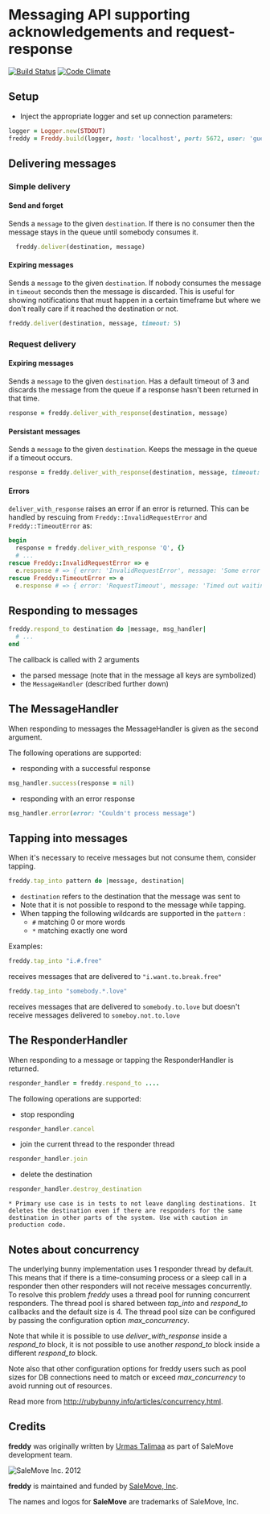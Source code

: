 # Messaging API supporting acknowledgements and request-response

[![Build Status](https://travis-ci.org/salemove/node-freddy.svg?branch=master)](https://travis-ci.org/salemove/node-freddy)
[![Code Climate](https://codeclimate.com/github/salemove/freddy/badges/gpa.svg)](https://codeclimate.com/github/salemove/freddy)

## Setup

* Inject the appropriate logger and set up connection parameters:

```ruby
logger = Logger.new(STDOUT)
freddy = Freddy.build(logger, host: 'localhost', port: 5672, user: 'guest', pass: 'guest')
```

## Delivering messages

### Simple delivery

#### Send and forget
Sends a `message` to the given `destination`. If there is no consumer then the
message stays in the queue until somebody consumes it.
```ruby
  freddy.deliver(destination, message)
```

#### Expiring messages
Sends a `message` to the given `destination`. If nobody consumes the message in
`timeout` seconds then the message is discarded. This is useful for showing
notifications that must happen in a certain timeframe but where we don't really
care if it reached the destination or not.
```ruby
freddy.deliver(destination, message, timeout: 5)
```

### Request delivery
#### Expiring messages
Sends a `message` to the given `destination`. Has a default timeout of 3 and
discards the message from the queue if a response hasn't been returned in that
time.
```ruby
response = freddy.deliver_with_response(destination, message)
```

#### Persistant messages
Sends a `message` to the given `destination`. Keeps the message in the queue if
a timeout occurs.
```ruby
response = freddy.deliver_with_response(destination, message, timeout: 4, delete_on_timeout: false)
```

#### Errors
`deliver_with_response` raises an error if an error is returned. This can be handled by rescuing from `Freddy::InvalidRequestError` and `Freddy::TimeoutError` as:
```ruby
begin
  response = freddy.deliver_with_response 'Q', {}
  # ...
rescue Freddy::InvalidRequestError => e
  e.response # => { error: 'InvalidRequestError', message: 'Some error message' }
rescue Freddy::TimeoutError => e
  e.response # => { error: 'RequestTimeout', message: 'Timed out waiting for response' }
```

## Responding to messages
```ruby
freddy.respond_to destination do |message, msg_handler|
  # ...
end
```

The callback is called with 2 arguments
  * the parsed message (note that in the message all keys are symbolized)
  * the `MessageHandler` (described further down)

## The MessageHandler

When responding to messages the MessageHandler is given as the second argument.

The following operations are supported:

  * responding with a successful response
```ruby
msg_handler.success(response = nil)
```

  * responding with an error response
```ruby
msg_handler.error(error: "Couldn't process message")
```

## Tapping into messages
When it's necessary to receive messages but not consume them, consider tapping.

```ruby
freddy.tap_into pattern do |message, destination|
```

* `destination` refers to the destination that the message was sent to
* Note that it is not possible to respond to the message while tapping.
* When tapping the following wildcards are supported in the `pattern` :
  * `#` matching 0 or more words
  * `*` matching exactly one word

Examples:

```ruby
freddy.tap_into "i.#.free"
```

receives messages that are delivered to `"i.want.to.break.free"`

```ruby
freddy.tap_into "somebody.*.love"
```

receives messages that are delivered to `somebody.to.love` but doesn't receive messages delivered to `someboy.not.to.love`

## The ResponderHandler

When responding to a message or tapping the ResponderHandler is returned.
```ruby
responder_handler = freddy.respond_to ....
```

The following operations are supported:

  * stop responding
```ruby
responder_handler.cancel
```

  * join the current thread to the responder thread
```ruby
responder_handler.join
```

  * delete the destination
```ruby
responder_handler.destroy_destination
```

    * Primary use case is in tests to not leave dangling destinations. It deletes the destination even if there are responders for the same destination in other parts of the system. Use with caution in production code.


## Notes about concurrency

The underlying bunny implementation uses 1 responder thread by default. This means that if there is a time-consuming process or a sleep call in a responder then other responders will not receive messages concurrently.
To resolve this problem *freddy* uses a thread pool for running concurrent responders.
The thread pool is shared between *tap_into* and *respond_to* callbacks and the default size is 4.
The thread pool size can be configured by passing the configuration option *max_concurrency*.


Note that while it is possible to use *deliver_with_response* inside a *respond_to* block, 
it is not possible to use another *respond_to* block inside a different *respond_to* block.


Note also that other configuration options for freddy users 
such as pool sizes for DB connections need to match or exceed *max_concurrency*
to avoid running out of resources.

Read more from <http://rubybunny.info/articles/concurrency.html>.

## Credits

**freddy** was originally written by [Urmas Talimaa] as part of SaleMove development team.

![SaleMove Inc. 2012][SaleMove Logo]

**freddy** is maintained and funded by [SaleMove, Inc].

The names and logos for **SaleMove** are trademarks of SaleMove, Inc.

[Urmas Talimaa]: https://github.com/urmastalimaa?source=c "Urmas"
[SaleMove, Inc]: http://salemove.com/ "SaleMove Website"
[SaleMove Logo]: http://app.salemove.com/assets/logo.png "SaleMove Inc. 2012"
[Apache License]: http://choosealicense.com/licenses/apache/ "Apache License"
